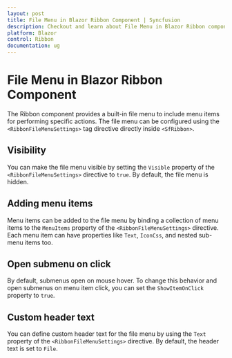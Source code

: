 ```yaml
---
layout: post
title: File Menu in Blazor Ribbon Component | Syncfusion
description: Checkout and learn about File Menu in Blazor Ribbon component in Blazor Server App and Blazor WebAssembly App.
platform: Blazor
control: Ribbon
documentation: ug
---
```


# File Menu in Blazor Ribbon Component

The Ribbon component provides a built-in file menu to include menu items for performing specific actions. The file menu can be configured using the `<RibbonFileMenuSettings>` tag directive directly inside `<SfRibbon>`.

## Visibility

You can make the file menu visible by setting the `Visible` property of the `<RibbonFileMenuSettings>` directive to `true`. By default, the file menu is hidden.

## Adding menu items

Menu items can be added to the file menu by binding a collection of menu items to the `MenuItems` property of the `<RibbonFileMenuSettings>` directive. Each menu item can have properties like `Text`, `IconCss`, and nested sub-menu items too.

## Open submenu on click

By default, submenus open on mouse hover. To change this behavior and open submenus on menu item click, you can set the `ShowItemOnClick` property to `true`.

## Custom header text

You can define custom header text for the file menu by using the `Text` property of the `<RibbonFileMenuSettings>` directive. By default, the header text is set to `File`.